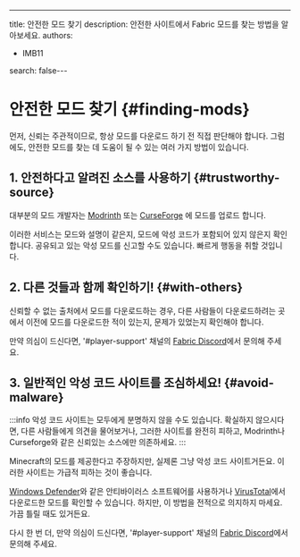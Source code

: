 ---
title: 안전한 모드 찾기
description: 안전한 사이트에서 Fabric 모드를 찾는 방법을 알아보세요.
authors:
  - IMB11

search: false---

# 안전한 모드 찾기 {#finding-mods}

먼저, 신뢰는 주관적이므로, 항상 모드를 다운로드 하기 전 직접 판단해야 합니다. 그럼에도, 안전한 모드를 찾는 데 도움이 될 수 있는 여러 가지 방법이 있습니다.

## 1. 안전하다고 알려진 소스를 사용하기 {#trustworthy-source}

대부분의 모드 개발자는 [Modrinth](https://modrinth.com/mods?g=categories:%27fabric%27) 또는 [CurseForge](https://www.curseforge.com/minecraft/search?class=mc-mods\&gameVersionTypeId=4) 에 모드를 업로드 합니다.

이러한 서비스는 모드와 설명이 같은지, 모드에 악성 코드가 포함되어 있지 않은지 확인합니다. 공유되고 있는 악성 모드를 신고할 수도 있습니다. 빠르게 행동을 취할 것입니다.

## 2. 다른 것들과 함께 확인하기! {#with-others}

신뢰할 수 없는 출처에서 모드를 다운로드하는 경우, 다른 사람들이 다운로드하려는 곳에서 이전에 모드를 다운로드한 적이 있는지, 문제가 있었는지 확인해야 합니다.

만약 의심이 드신다면, '#player-support' 채널의 [Fabric Discord](https://discord.gg/v6v4pMv)에서 문의해 주세요.

## 3. 일반적인 악성 코드 사이트를 조심하세요! {#avoid-malware}

:::info
악성 코드 사이트는 모두에게 분명하지 않을 수도 있습니다. 확실하지 않으시다면, 다른 사람들에게 의견을 물어보거나, 그러한 사이트를 완전히 피하고, Modrinth나 Curseforge와 같은 신뢰있는 소스에만 의존하세요.
:::

Minecraft의 모드를 제공한다고 주장하지만, 실제론 그냥 악성 코드 사이트거든요. 이러한 사이트는 가급적 피하는 것이 좋습니다.

[Windows Defender](https://www.microsoft.com/en-us/windows/comprehensive-security)와 같은 안티바이러스 소프트웨어를 사용하거나 [VirusTotal](https://www.virustotal.com/)에서 다운로드한 모드를 확인할 수 있습니다. 하지만, 이 방법을 전적으로 의지하지 마세요. 가끔 틀릴 때도 있거든요.

다시 한 번 더, 만약 의심이 드신다면, '#player-support' 채널의 [Fabric Discord](https://discord.gg/v6v4pMv)에서 문의해 주세요.
